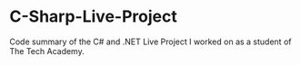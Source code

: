 # C-Sharp-Live-Project
Code summary of the C# and .NET Live Project I worked on as a student of The Tech Academy.
